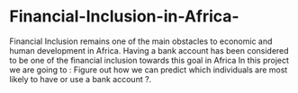 # Financial-Inclusion-in-Africa-
Financial Inclusion remains one of the main obstacles to economic and human development in Africa. Having a bank account has been considered to be one of the financial inclusion towards this goal in Africa In this project we are going to : Figure out how we can predict which individuals are most likely to have or use a bank account ?.
